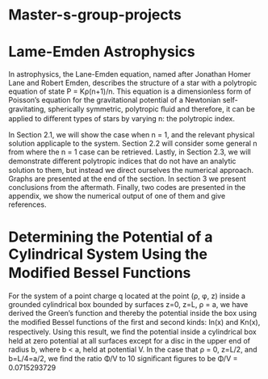 # Master-s-group-projects
# Lame-Emden Astrophysics
In astrophysics, the Lane-Emden equation, named after Jonathan Homer Lane and Robert Emden, describes the structure of a star 
with a polytropic equation of state P = Kρ(n+1)/n. This equation is a dimensionless form of Poisson’s equation for the gravitational
potential of a Newtonian self-gravitating, spherically symmetric, polytropic ﬂuid and therefore, it can be applied to diﬀerent types 
of stars by varying n: the polytropic index.

In Section 2.1, we will show the case when n = 1, and the relevant physical solution applicaple to the system. 
Section 2.2 will consider some general n from where the n = 1 case can be retrieved. Lastly, in Section 2.3, we will demonstrate diﬀerent 
polytropic indices that do not have an analytic solution to them, but instead we direct ourselves the numerical approach. Graphs are 
presented at the end of the section. In section 3 we present conclusions from the aftermath. Finally, two codes are presented in the 
appendix, we show the numerical output of one of them and give references.

# Determining the Potential of a Cylindrical System Using the Modiﬁed Bessel Functions

For the system of a point charge q located at the point (ρ, φ, z) inside a grounded cylindrical box bounded by 
surfaces z=0, z=L, ρ = a, we have derived the Green’s function and thereby the potential inside the box using the 
modiﬁed Bessel functions of the ﬁrst and second kinds: In(x) and Kn(x), respectively. Using this result, we ﬁnd the
potential inside a cylindrical box held at zero potential at all surfaces except for a disc in the upper end of radius b, 
where b < a, held at potential V. In the case that ρ = 0, z=L/2, and b=L/4=a/2, we ﬁnd the ratio Φ/V to 10 signiﬁcant ﬁgures
to be Φ/V = 0.0715293729
